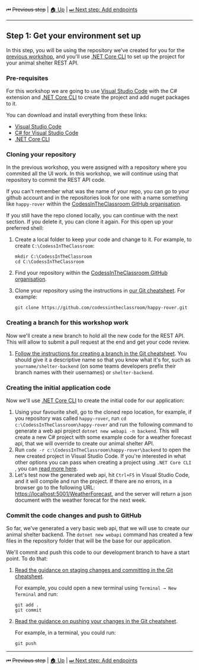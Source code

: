 ⏮ ~~Previous step~~&nbsp;|&nbsp;[🏠 Up](./00-index.md)&nbsp;|&nbsp;[⏭ Next step: Add endpoints](./02-create-endpoints.md)

----

## Step 1: Get your environment set up

In this step, you will be using the repository we've created for you for the [previous workshop](../workshop1), and you'll use [.NET Core CLI] to set up the project for your animal shelter REST API.

### Pre-requisites

For this workshop we are going to use [Visual Studio Code] with the C# extension and [.NET Core CLI] to create the project and add nuget packages to it.

You can download and install everything from these links:
- [Visual Studio Code]
- [C# for Visual Studio Code](https://marketplace.visualstudio.com/items?itemName=ms-vscode.csharp)
- [.NET Core CLI]

### Cloning your repository

In the previous workshop, you were assigned with a repository where you commited all the UI work. In this workshop, we will continue using that repository to commit the REST API code.

If you can't remember what was the name of your repo, you can go to your github account and in the repositories look for one with a name something like `happy-rover` within the [CodessInTheClassroom GitHub organisation].

If you still have the repo cloned locally, you can continue with the next section. If you delete it, you can clone it again. For this open up your preferred shell:

1. Create a local folder to keep your code and change to it. For example, to
   create `C:\CodessInTheClassroom`:

       mkdir C:\CodessInTheClassroom
       cd C:\CodessInTheClassroom

2. Find your repository within the [CodessInTheClassroom GitHub organisation].

3. Clone your repository using the instructions in [our Git
   cheatsheet](../git-cheatsheet.md#clone). For example:

       git clone https://github.com/codessintheclassroom/happy-rover.git

### Creating a branch for this workshop work

Now we'll create a new branch to hold all the new code for the REST API. This will allow to submit a pull request at the end and get your code review.

1. [Follow the instructions for creating a branch in the Git
   cheatsheet](../git-cheatsheet.md#create-a-branch). You should give it a
   descriptive name so that you know what it's for, such as
   `yourname/shelter-backend` (on some teams developers prefix their branch
   names with their usernames) or `shelter-backend`.

### Creating the initial application code

Now we'll use [.NET Core CLI] to create the initial code for our
application:

1. Using your favourite shell, go to the cloned repo location, for example, if you repository was called `happy-rover`, run `cd c:\CodessInTheClassroom\happy-rover` and run the following command to  generate a web api project `dotnet new webapi -n backend`. This will create a new C# project with some example code for a weather forecast api, that we will override to create our animal shelter API.
2. Run `code -r c:\CodessInTheClassroom\happy-rover\backend` to open the new created project in Visual Studio Code.
If you're interested in what other options you can pass when creating a project using `.NET Core CLI` , you can [read more here](https://docs.microsoft.com/en-us/dotnet/core/tools/dotnet-new).
3. Let's test now the generated web api, hit `Ctrl+F5` in Visual Studio Code, and it will compile and run the project. If there are no errors, in a browser go to the following URL: [https://localhost:5001/WeatherForecast](https://localhost:5001/WeatherForecast), and the server will return a json document with the weather forecat for the next week.

### Commit the code changes and push to GitHub

So far, we've generated a very basic web api, that we will use to create our animal shelter backend. The `dotnet new webapi` command has created a few files in the repository folder that will be the base for our application.

We'll commit and push this code to our development branch to have a start point. To do that:
1. [Read the guidance on staging changes and committing in the Git cheatsheet](../git-cheatsheet.md#commit).

   For example, you could open a new terminal using `Terminal → New Terminal` and run:

       git add .
       git commit

2. [Read the guidance on pushing your changes in the Git cheatsheet](../git-cheatsheet.md#push).

   For example, in a terminal, you could run:

       git push

[.NET Core CLI]: https://dotnet.microsoft.com/download/dotnet-core/3.1
[Visual Studio Code]: https://code.visualstudio.com/download
[CodessInTheClassroom GitHub organisation]: https://github.com/codessintheclassroom

----

⏮ ~~Previous step~~&nbsp;|&nbsp;[🏠 Up](./00-index.md)&nbsp;|&nbsp;[⏭ Next step: Add endpoints](./02-create-endpoints.md)